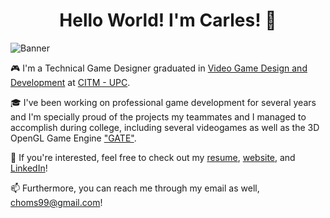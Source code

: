 <h1 align="center">
Hello World! I'm Carles! 👋
</h1>

![Banner](https://github.com/user-attachments/assets/4fa935b2-8a46-4766-bef0-ed7dbdb1c359)

🎮 I'm a Technical Game Designer graduated in [Video Game Design and Development](https://www.citm.upc.edu/ing/estudis/grau-videojocs-bcn/) at [CITM - UPC](https://www.citm.upc.edu/ing/).

🎓 I've been working on professional game development for several years and I'm specially proud of the projects my teammates and I managed to accomplish during college, including several videogames as well as the 3D OpenGL Game Engine ["GATE"](https://github.com/DocDonkeys/GATE_Engine).

💼 If you're interested, feel free to check out my [resume](https://drive.google.com/file/d/1oAmrarDofd9pS0KNbTsP3jnrH1YF5u1p/view?usp=sharing), [website](https://www.carleshoms.com/), and [LinkedIn](https://www.linkedin.com/feed/)!

📫 Furthermore, you can reach me through my email as well, <choms99@gmail.com>!
